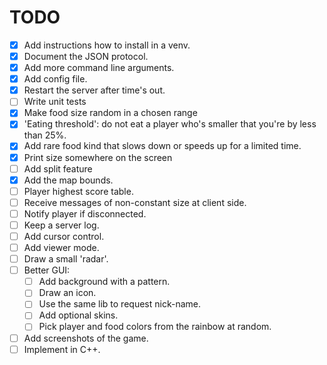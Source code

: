 TODO
====
* [X] Add instructions how to install in a venv.
* [X] Document the JSON protocol.
* [X] Add more command line arguments.
* [X] Add config file.
* [X] Restart the server after time's out.
* [ ] Write unit tests
* [X] Make food size random in a chosen range
* [X] 'Eating threshold': do not eat a player who's smaller that you're by less than 25%.
* [X] Add rare food kind that slows down or speeds up for a limited time.
* [X] Print size somewhere on the screen
* [ ] Add split feature
* [X] Add the map bounds.
* [ ] Player highest score table.
* [ ] Receive messages of non-constant size at client side.
* [ ] Notify player if disconnected.
* [ ] Keep a server log.
* [ ] Add cursor control.
* [ ] Add viewer mode.
* [ ] Draw a small 'radar'.
* [ ] Better GUI:
  * [ ] Add background with a pattern.
  * [ ] Draw an icon.
  * [ ] Use the same lib to request nick-name.
  * [ ] Add optional skins.
  * [ ] Pick player and food colors from the rainbow at random.
* [ ] Add screenshots of the game.
* [ ] Implement in C++.